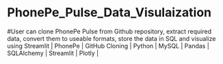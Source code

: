 # PhonePe_Pulse_Data_Visulaization
#User can clone PhonePe Pulse from Github repository, extract required data, convert them to useable formats, store the data in SQL and visualize using Streamlit | PhonePe | GitHub Cloning | Python | MySQL | Pandas | SQLAlchemy | Streamlit | Plotly |
